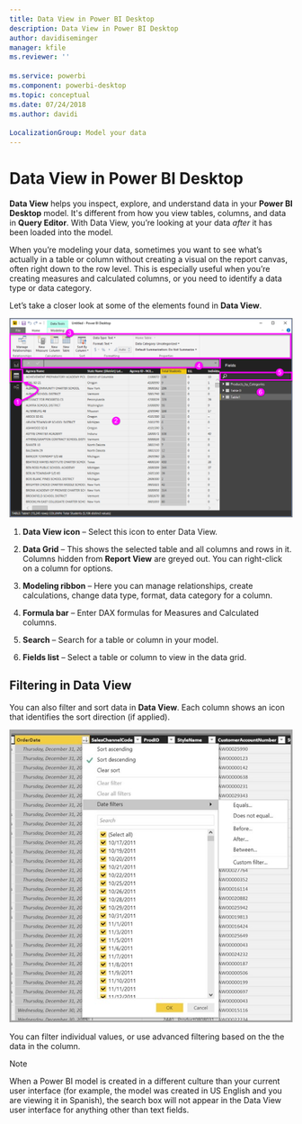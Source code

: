 ```yaml
---
title: Data View in Power BI Desktop
description: Data View in Power BI Desktop
author: davidiseminger
manager: kfile
ms.reviewer: ''

ms.service: powerbi
ms.component: powerbi-desktop
ms.topic: conceptual
ms.date: 07/24/2018
ms.author: davidi

LocalizationGroup: Model your data
---
```

# Data View in Power BI Desktop
**Data View** helps you inspect, explore, and understand data in your **Power BI Desktop** model. It's different from how you view tables, columns, and data in **Query Editor**. With Data View, you’re looking at your data *after* it has been loaded into the model.

When you’re modeling your data, sometimes you want to see what’s actually in a table or column without creating a visual on the report canvas, often right down to the row level. This is especially useful when you’re creating measures and calculated columns, or you need to identify a data type or data category.

Let’s take a closer look at some of the elements found in **Data View**.

![Data view in Power BI Desktop](media/desktop-data-view/dataview_fullscreen.png)

1. **Data View icon** – Select this icon to enter Data View.

2. **Data Grid** – This shows the selected table and all columns and rows in it. Columns hidden from **Report View** are greyed out. You can right-click on a column for options.

3. **Modeling ribbon** – Here you can manage relationships, create calculations, change data type, format, data category for a column.

4. **Formula bar** – Enter DAX formulas for Measures and Calculated columns.

5. **Search** – Search for a table or column in your model.

6. **Fields list** – Select a table or column to view in the data grid.

## Filtering in Data View

You can also filter and sort data in **Data View**. Each column shows an icon that identifies the sort direction (if applied).

![Sort and filter in Data view in Power BI Desktop](media/desktop-data-view/dataview_sort-and-filter.png)

You can filter individual values, or use advanced filtering based on the the data in the column. 

> [!NOTE]
> When a Power BI model is created in a different culture than your current user interface (for example, the model was created in US English and you are viewing it in Spanish), the search box will not appear in the Data View user interface for anything other than text fields.
